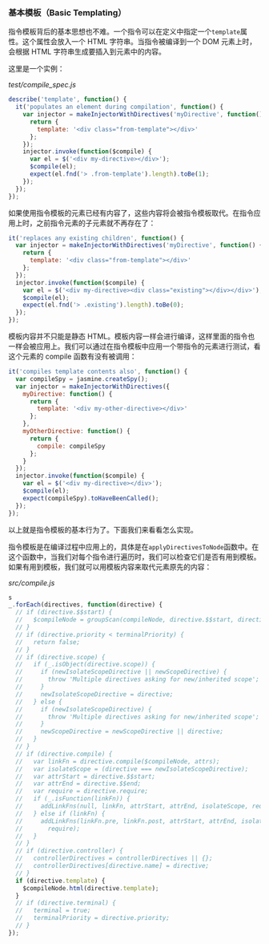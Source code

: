 ### 基本模板（Basic Templating）

指令模板背后的基本思想也不难。一个指令可以在定义中指定一个`template`属性。这个属性会放入一个 HTML 字符串。当指令被编译到一个 DOM 元素上时，会根据 HTML 字符串生成要插入到元素中的内容。

这里是一个实例：

_test/compile_spec.js_

```js
describe('template', function() {
  it('populates an element during compilation', function() {
    var injector = makeInjectorWithDirectives('myDirective', function() {
      return {
        template: '<div class="from-template"></div>'
      };
    });
    injector.invoke(function($compile) {
      var el = $('<div my-directive></div>');
      $compile(el);
      expect(el.fnd('> .from-template').length).toBe(1);
    });
  });
});
```

如果使用指令模板的元素已经有内容了，这些内容将会被指令模板取代。在指令应用上时，之前指令元素的子元素就不再存在了：

```js
it('replaces any existing children', function() {
  var injector = makeInjectorWithDirectives('myDirective', function() {
    return {
      template: '<div class="from-template"></div>'
    };
  });
  injector.invoke(function($compile) {
    var el = $('<div my-directive><div class="existing"></div></div>');
    $compile(el);
    expect(el.fnd('> .existing').length).toBe(0);
  });
});
```

模板内容并不只能是静态 HTML。模板内容一样会进行编译，这样里面的指令也一样会被应用上。我们可以通过在指令模板中应用一个带指令的元素进行测试，看这个元素的 compile 函数有没有被调用：

```js
it('compiles template contents also', function() {
  var compileSpy = jasmine.createSpy();
  var injector = makeInjectorWithDirectives({
    myDirective: function() {
      return {
        template: '<div my-other-directive></div>'
      };
    },
    myOtherDirective: function() {
      return {
        compile: compileSpy
      };
    }
  });
  injector.invoke(function($compile) {
    var el = $('<div my-directive></div>');
    $compile(el);
    expect(compileSpy).toHaveBeenCalled();
  });
});
```

以上就是指令模板的基本行为了。下面我们来看看怎么实现。

指令模板是在编译过程中应用上的，具体是在`applyDirectivesToNode`函数中。在这个函数中，当我们对每个指令进行遍历时，我们可以检查它们是否有用到模板。如果有用到模板，我们就可以用模板内容来取代元素原先的内容：

_src/compile.js_

```js
s
_.forEach(directives, function(directive) {
  // if (directive.$$start) {
  //   $compileNode = groupScan(compileNode, directive.$$start, directive.$$end);
  // }
  // if (directive.priority < terminalPriority) {
  //   return false;
  // }
  // if (directive.scope) {
  //   if (_.isObject(directive.scope)) {
  //     if (newIsolateScopeDirective || newScopeDirective) {
  //       throw 'Multiple directives asking for new/inherited scope';
  //     }
  //     newIsolateScopeDirective = directive;
  //   } else {
  //     if (newIsolateScopeDirective) {
  //       throw 'Multiple directives asking for new/inherited scope';
  //     }
  //     newScopeDirective = newScopeDirective || directive;
  //   }
  // }
  // if (directive.compile) {
  //   var linkFn = directive.compile($compileNode, attrs);
  //   var isolateScope = (directive === newIsolateScopeDirective);
  //   var attrStart = directive.$$start;
  //   var attrEnd = directive.$$end;
  //   var require = directive.require;
  //   if (_.isFunction(linkFn)) {
  //     addLinkFns(null, linkFn, attrStart, attrEnd, isolateScope, require);
  //   } else if (linkFn) {
  //     addLinkFns(linkFn.pre, linkFn.post, attrStart, attrEnd, isolateScope,
  //       require);
  //   }
  // }
  // if (directive.controller) {
  //   controllerDirectives = controllerDirectives || {};
  //   controllerDirectives[directive.name] = directive;
  // }
  if (directive.template) {
    $compileNode.html(directive.template);
  }
  // if (directive.terminal) {
  //   terminal = true;
  //   terminalPriority = directive.priority;
  // }
});
```